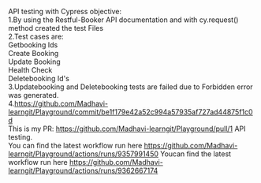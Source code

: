 API testing with Cypress objective:<br>
1.By using the Restful-Booker API documentation and with cy.request() method created the test Files<br>
2.Test cases are:<br>
Getbooking Ids<br>
Create Booking<br>
Update Booking<br>
 Health Check<br>
 Deletebooking Id's<br>
 3.Updatebooking and Deletebooking tests are failed due to Forbidden error was generated.<br>
 4.https://github.com/Madhavi-learngit/Playground/commit/be1f179e42a52c994a57935af727ad44875f1c0d<br>
 This is my PR: https://github.com/Madhavi-learngit/Playground/pull/1 API testing.              
You can find the latest workflow run here https://github.com/Madhavi-learngit/Playground/actions/runs/9357991450 
Youcan find the latest workflow run here https://github.com/Madhavi-learngit/Playground/actions/runs/9362667174
